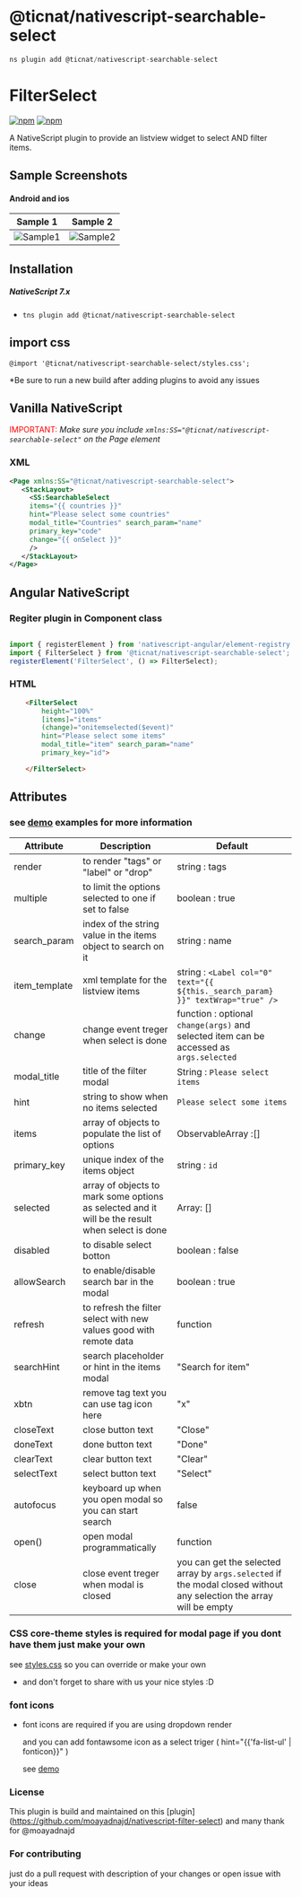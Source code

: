 # @ticnat/nativescript-searchable-select

```javascript
ns plugin add @ticnat/nativescript-searchable-select
```

# FilterSelect

[![npm](https://img.shields.io/npm/v/@ticnat/nativescript-searchable-select.svg?maxAge=2592000?style=plastic)](https://www.npmjs.com/package/@ticnat/nativescript-searchable-select)
[![npm](https://img.shields.io/npm/dt/@ticnat/nativescript-searchable-select.svg?maxAge=2592000?style=plastic)](https://www.npmjs.com/package/@ticnat/nativescript-searchable-select)

A NativeScript plugin to provide an listview widget to select AND filter items.

## Sample Screenshots

#### Android and ios

| Sample 1                                                     | Sample 2                                                          |
| ------------------------------------------------------------ | ----------------------------------------------------------------- |
| ![Sample1](http://codeobia.com/screenshots/filter-label.gif) | ![Sample2](http://codeobia.com/screenshots/ios-filter-select.gif) |

## Installation

##### NativeScript 7.x

- `tns plugin add @ticnat/nativescript-searchable-select`

## import css

`@import '@ticnat/nativescript-searchable-select/styles.css';`

\*Be sure to run a new build after adding plugins to avoid any issues

## Vanilla NativeScript

<span style="color:red">IMPORTANT: </span>_Make sure you include `xmlns:SS="@ticnat/nativescript-searchable-select"` on the Page element_

### XML

```XML
<Page xmlns:SS="@ticnat/nativescript-searchable-select">
   <StackLayout>
     <SS:SearchableSelect
     items="{{ countries }}"
     hint="Please select some countries"
     modal_title="Countries" search_param="name"
     primary_key="code"
     change="{{ onSelect }}"
     />
   </StackLayout>
</Page>
```

## Angular NativeScript

### Regiter plugin in Component class

```JAVASCRIPT

import { registerElement } from 'nativescript-angular/element-registry';
import { FilterSelect } from '@ticnat/nativescript-searchable-select';
registerElement('FilterSelect', () => FilterSelect);

```

### HTML

```HTML
    <FilterSelect
        height="100%"
        [items]="items"
        (change)="onitemselected($event)"
        hint="Please select some items"
        modal_title="item" search_param="name"
        primary_key="id">

    </FilterSelect>
```

## Attributes

### see [demo](https://github.com/OPADA-Eng/ticnat-ns-plugins/tree/master/apps/demo) examples for more information

| Attribute     | Description                                                                                     | Default                                                                                                             |
| ------------- | ----------------------------------------------------------------------------------------------- | ------------------------------------------------------------------------------------------------------------------- |
| render        | to render "tags" or "label" or "drop"                                                           | string : tags                                                                                                       |
| multiple      | to limit the options selected to one if set to false                                            | boolean : true                                                                                                      |
| search_param  | index of the string value in the items object to search on it                                   | string : name                                                                                                       |
| item_template | xml template for the listview items                                                             | string : `<Label col="0" text="{{ ${this._search_param} }}" textWrap="true" />`                                     |
| change        | change event treger when select is done                                                         | function : optional `change(args)` and selected item can be accessed as `args.selected`                             |
| modal_title   | title of the filter modal                                                                       | String : `Please select items`                                                                                      |
| hint          | string to show when no items selected                                                           | `Please select some items`                                                                                          |
| items         | array of objects to populate the list of options                                                | ObservableArray :[]                                                                                                 |
| primary_key   | unique index of the items object                                                                | string : `id`                                                                                                       |
| selected      | array of objects to mark some options as selected and it will be the result when select is done | Array: []                                                                                                           |
| disabled      | to disable select botton                                                                        | boolean : false                                                                                                     |
| allowSearch   | to enable/disable search bar in the modal                                                       | boolean : true                                                                                                      |
| refresh       | to refresh the filter select with new values good with remote data                              | function                                                                                                            |
| searchHint    | search placeholder or hint in the items modal                                                   | "Search for item"                                                                                                   |
| xbtn          | remove tag text you can use tag icon here                                                       | "x"                                                                                                                 |
| closeText     | close button text                                                                               | "Close"                                                                                                             |
| doneText      | done button text                                                                                | "Done"                                                                                                              |
| clearText     | clear button text                                                                               | "Clear"                                                                                                             |
| selectText    | select button text                                                                              | "Select"                                                                                                            |
| autofocus     | keyboard up when you open modal so you can start search                                         | false                                                                                                               |
| open()        | open modal programmatically                                                                     | function                                                                                                            |
| close         | close event treger when modal is closed                                                         | you can get the selected array by `args.selected` if the modal closed without any selection the array will be empty |

### CSS core-theme styles is required for modal page if you dont have them just make your own

see [styles.css](https://github.com/OPADA-Eng/ticnat-ns-plugins/blob/master/apps/demo/src/plugin-demos/nativescript-searchable-select.scss) so you can override or make your own

- and don't forget to share with us your nice styles :D

### font icons

- font icons are required if you are using dropdown render

  and you can add fontawsome icon as a select triger ( hint="{{'fa-list-ul' | fonticon}}" )

  see [demo](https://github.com/OPADA-Eng/ticnat-ns-plugins/tree/master/apps/demo)

### License

This plugin is build and maintained on this [plugin] (https://github.com/moayadnajd/nativescript-filter-select) and many thank for @moayadnajd

### For contributing

just do a pull request with description of your changes or open issue with your ideas
